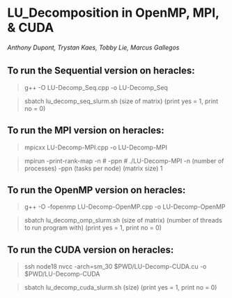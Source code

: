# LU_Decomposition in OpenMP, MPI, & CUDA

###### Anthony Dupont, Trystan Kaes, Tobby Lie, Marcus Gallegos

## To run the Sequential version on heracles:

> g++ -O LU-Decomp_Seq.cpp -o LU-Decomp_Seq

> sbatch lu_decomp_seq_slurm.sh (size of matrix) (print yes = 1, print no = 0)

## To run the MPI version on heracles:

> mpicxx LU-Decomp-MPI.cpp -o LU-Decomp-MPI

> mpirun -print-rank-map -n # -ppn # ./LU-Decomp-MPI -n (number of processes) -ppn (tasks per node) (matrix size) 1

## To run the OpenMP version on heracles:

> g++ -O -fopenmp LU-Decomp-OpenMP.cpp -o LU-Decomp-OpenMP

> sbatch lu_decomp_omp_slurm.sh (size of matrix) (number of threads to run program with) (print yes = 1, print no = 0)

## To run the CUDA version on heracles:

> ssh node18 nvcc -arch=sm_30 $PWD/LU-Decomp-CUDA.cu -o $PWD/LU-Decomp-CUDA

> sbatch lu_decomp_cuda_slurm.sh (size) (print yes = 1, print no = 0)
